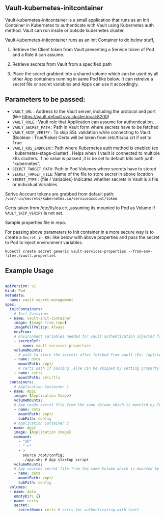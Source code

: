 ## Vault-kubernetes-initcontainer

Vault-kubernetes-initcontainer is a small application that runs as an Init Container in Kubernetes to authenticate with Vault using Kubernetes auth method. Vault can run inside or outside kubernetes cluster.

Vault-kubernetes-initcontainer runs as an Init Container to do below stuff,

1)	Retrieve the Client token from Vault presenting a Service token of Pod and a Role it can assume.

2)	Retrieve secrets from Vault from a specified path 

3)	Place the secret grabbed into a shared volume which can be used by all other App containers running in same Pod like below. It can retreive a secret file or secret variables and Apps can use it accordingly.

## Parameters to be passed: 

- `VAULT_URL`	      : Address to the Vault server, including the protocol and port (like https://vault.default.svc.cluster.local:8200)
- `VAULT_ROLE`	      : Vault role that Application can assume for authentication.
- `VAULT_SECRET_PATH` : Path in Vault form where secrets have to be fetched
- `VAULT_SKIP_VERIFY` : To skip SSL validation while connecting to Vault. (Boolean : True/False) Certs will be taken from /etc/tls/ca.crt if set to True 
- `VAULT_K8S_ENDPOINT`: Path where Kubernetes auth method is enabled (ex : kubernetes-stage-cluster) . Helps when 1 vault is connected to multiple k8s clusters. If no value is passed ,it is be set to default k8s auth path "kubernetes".
- `SECRET_TARGET_PATH`:	Path in Pod Volumes where secrets have to stored
- `SECRET_TARGET_FILE`:	Name of the file to store secret in above location
- `SECRET_TYPE`	      : {file / Variables} Indicates whether secrets in Vault is a file or individual Variables

Serive Account tokens are grabbed from default path: `/var/run/secrets/kubernetes.io/serviceaccount/token`

Certs taken from /etc/tls/ca.crt ,assuming its mounted to Pod as Volume if `VAULT_SKIP_VERIFY` is not set. 

Sample properties file in repo.

For passing above parameters to Init container in a more secure way is to create a `Secret in K8s` like below with above properties and pass the secret to Pod to inject environment variables. 

```
kubectl create secret generic vault-services-properties --from-env-file=./vault.properties 
``` 
  
Example Usage
---
```yaml

apiVersion: v1
kind: Pod
metadata:
  name: vault-secret-management
spec:
  initContainers:
    # Init Container
  - name: vault-init-container
    image: {image from repo} 
    imagePullPolicy: Always
    envFrom:
    # Environment variables needed for vault authentication injected from secret.     
    - secretRef:
        name: vault-services-properties  
    volumeMounts:
      # path to store the secrets after fetched from vault (Ex: /opt/config)
    - name: data
      mountPath: /opt/
      # certs path if passing ,else can be skipped by setting property VAULT_SKIP_VERIFY
    - name: certs
      mountPath: /etc/tls
  containers:
    # Application Container 1
  - name: App1
    image: {Application Image} 
    volumeMounts:
    # App reads secret file from the same Volume which is mounted by Init container above
    - name: data
      mountPath: /opt/
      subPath: config
    # Application Container 2
  - name: App2
    image: {Application Image} 
    command:
      - "sh"
      - "-c"
      - >
        source /opt/config;
        ./app.sh; # App startup script
    volumeMounts:
    # App sources secret file from the same Volume which is mounted by Init container above
    - name: data
      mountPath: /opt/
      subPath: config
  volumes:
  - name: data
    emptyDir: {}
  - name: certs
    secret:
      secretName: certs # certs for authenticating with Vault . 
